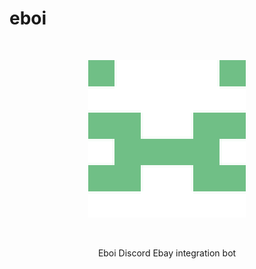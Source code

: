 # eboi

<br />
<p align="center">
  <img width="50%" src="src/assets/icon.8x.png" />
</p>
<br />
<p align="center">
  <span>Eboi Discord Ebay integration bot</span>
</p>
